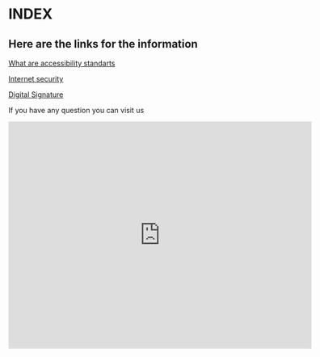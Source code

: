 <html>
  <head>
    <meta charset="utf 8">
    <title>Index</title>
  </head>
  
 <body>
  <h1>INDEX</h1>
  <h2>Here are the links for the information</h2>
  <p><a href="accessibility.html"> What are accessibility standarts</a></p> 
  <p><a href="internet-security.html"> Internet security</a></p> 
  <p><a href="digital-signature.html"> Digital Signature</a></p>
  <p><a href="object-oriented-programming-vs-structured-programming.html"></a></p>
 <p>If you have any question you can visit us</p>
  <iframe src="https://www.google.com/maps/embed?pb=!1m18!1m12!1m3!1d3144.158696635636!2d-1.1248993853203169!3d37.99675870713082!2m3!1f0!2f0!3f0!3m2!1i1024!2i768!4f13.1!3m3!1m2!1s0xd63823dc8313c85%3A0xe767e46003a0fa0f!2sIES%20La%20Flota!5e0!3m2!1ses!2ses!4v1619599753135!5m2!1ses!2ses" width="600" height="450" style="border:0;" allowfullscreen="" loading="lazy"></iframe>
